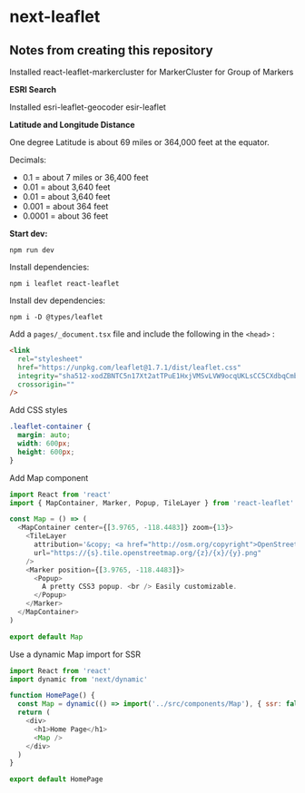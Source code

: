 # next-leaflet

## Notes from creating this repository

Installed react-leaflet-markercluster for MarkerCluster for Group of Markers

**ESRI Search**

Installed esri-leaflet-geocoder esir-leaflet

**Latitude and Longitude Distance**

One degree Latitude is about 69 miles or 364,000 feet at the equator.

Decimals:

- 0.1 = about 7 miles or 36,400 feet
- 0.01 = about 3,640 feet
- 0.01 = about 3,640 feet
- 0.001 = about 364 feet
- 0.0001 = about 36 feet

**Start dev:**

```
npm run dev
```

Install dependencies:

```
npm i leaflet react-leaflet
```

Install dev dependencies:

```
npm i -D @types/leaflet
```

Add a `pages/_document.tsx` file and include the following in the `<head>` :

```html
<link
  rel="stylesheet"
  href="https://unpkg.com/leaflet@1.7.1/dist/leaflet.css"
  integrity="sha512-xodZBNTC5n17Xt2atTPuE1HxjVMSvLVW9ocqUKLsCC5CXdbqCmblAshOMAS6/keqq/sMZMZ19scR4PsZChSR7A=="
  crossorigin=""
/>
```

Add CSS styles

```css
.leaflet-container {
  margin: auto;
  width: 600px;
  height: 600px;
}
```

Add Map component

```js
import React from 'react'
import { MapContainer, Marker, Popup, TileLayer } from 'react-leaflet'

const Map = () => (
  <MapContainer center={[3.9765, -118.4483]} zoom={13}>
    <TileLayer
      attribution='&copy; <a href="http://osm.org/copyright">OpenStreetMap</a> contributors'
      url="https://{s}.tile.openstreetmap.org/{z}/{x}/{y}.png"
    />
    <Marker position={[3.9765, -118.4483]}>
      <Popup>
        A pretty CSS3 popup. <br /> Easily customizable.
      </Popup>
    </Marker>
  </MapContainer>
)

export default Map
```

Use a dynamic Map import for SSR

```js
import React from 'react'
import dynamic from 'next/dynamic'

function HomePage() {
  const Map = dynamic(() => import('../src/components/Map'), { ssr: false })
  return (
    <div>
      <h1>Home Page</h1>
      <Map />
    </div>
  )
}

export default HomePage
```
